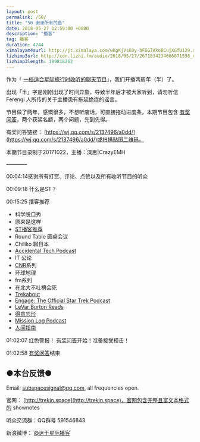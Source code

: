 ```yaml
---
layout: post
permalink: /50/
title: "50 谢谢所有的鱼"
date: 2018-05-27 12:59:00 +0800
description: "播客"
tag: 播客 
duration: 4744
ximalayam4aurl: http://jt.ximalaya.com/wKgKjVsKOy-hFGG7AkoBCujXGfU129.m4a?channel=rss&album_id=3135361&track_id=90916657&uid=6418191&jt=http://audio.xmcdn.com/group43/M05/C0/80/wKgKjVsKOy-hFGG7AkoBCujXGfU129.m4a
lizhimp3url: http://cdn.lizhi.fm/audio/2018/05/27/2671834234666071558_ud.mp3
lizhimp3length: 189818262
---   
```


作为「 [一档适合星际旅行时收听的聊天节目](http://trekin.space/)」，我们开播两周年（半）了。

出现「半」字是刚刚出现了时间异象，导致半年后才被大家听到，请勿听信 Ferengi 人所传的关于主播患有拖延绝症的谣言。

节目做了两年，感慨很多，不想听废话，可直接拖动进度条，本期节目包含 [有奖问答](https://wj.qq.com/s/2137496/a0dd/)，两个获奖名额，两个问题，先到先得。

有奖问答链接： [https://wj.qq.com/s/2137496/a0dd/](https://wj.qq.com/s/2137496/a0dd/)或扫描贴图二维码。

本期节目录制于20171022，主播：深思\|CrazyEMH

————

00:04:14感谢所有打赏、评论、点赞以及所有收听节目的听众

00:09:18 什么是ST？

00:15:25 播客推荐

- 科学脱口秀
- 原来是这样
- [ST播客推荐](http://trekin.space/explore_podcast/)
- Round Table 圆桌会议
- Chiliko 聊日本
- [Accidental Tech Podcast](http://atp.fm/)
- IT 公论
- [CNR](https://tunein.com/radio/CNR-a38425/)系列
- 环球地理
- fm系列
- 在北大不吐槽会死
- [Trekabout](http://www.trekaboutshow.com/)
- [Engage: The Official Star Trek Podcast](https://itunes.apple.com/us/podcast/engage-the-official-star-trek-podcast/id1121731456?mt=2)
- [LeVar Burton Reads](https://www.google.com/url?sa=t&amp;rct=j&amp;q=&amp;esrc=s&amp;source=web&amp;cd=1&amp;ved=0ahUKEwil1dzX_aTbAhXKv7wKHS5pDUwQFgg_MAA&amp;url=http%3A%2F%2Fwww.levarburtonpodcast.com%2F&amp;usg=AOvVaw0ScUzHTVuTO1_lzPl5OBOY)
- [得意忘形](https://zhuanlan.zhihu.com/p/24925951)
- [Mission Log Podcast](http://www.missionlogpodcast.com/)
- [人间指南](https://www.google.com/url?sa=t&amp;rct=j&amp;q=&amp;esrc=s&amp;source=web&amp;cd=1&amp;ved=0ahUKEwiStq_g_qTbAhUEErwKHc8aB94QFggoMAA&amp;url=https%3A%2F%2Frenjianzhinan.fm%2F&amp;usg=AOvVaw0GteJVTnf_TkKnQxcPwEuZ)

01:02:07 红色警报！ [有奖问答](https://wj.qq.com/s/2137496/a0dd/)开始！准备接受撞击！

01:02:58 [有奖问答](https://wj.qq.com/s/2137496/a0dd/)结束

## ●本台反馈●

Email: [subspacesignal@qq.com](mailto:subspacesignal@qq.com), all frequencies open.

官网： [http://trekin.space](http://trekin.space)，官网包含完整且富文本格式的 shownotes

听众交流群：QQ群号 591546843

新浪微博： [@迷于星际播客](http://weibo.com/lostinst)

